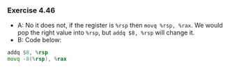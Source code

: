 ### Exercise 4.46
- A: No it does not, if the register is `%rsp` then `movq %rsp, %rax`. We would pop the right value into `%rsp`, but `addq $8, %rsp` will change it.
- B: Code below:
```asm
addq $8, %rsp
movq -8(%rsp), %rax
```

